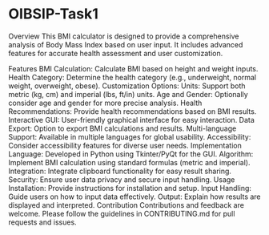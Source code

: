 # OIBSIP-Task1
Overview
This BMI calculator is designed to provide a comprehensive analysis of Body Mass Index based on user input. It includes advanced features for accurate health assessment and user customization.

Features
BMI Calculation: Calculate BMI based on height and weight inputs.
Health Category: Determine the health category (e.g., underweight, normal weight, overweight, obese).
Customization Options:
Units: Support both metric (kg, cm) and imperial (lbs, ft/in) units.
Age and Gender: Optionally consider age and gender for more precise analysis.
Health Recommendations: Provide health recommendations based on BMI results.
Interactive GUI: User-friendly graphical interface for easy interaction.
Data Export: Option to export BMI calculations and results.
Multi-language Support: Available in multiple languages for global usability.
Accessibility: Consider accessibility features for diverse user needs.
Implementation
Language: Developed in Python using Tkinter/PyQt for the GUI.
Algorithm: Implement BMI calculation using standard formulas (metric and imperial).
Integration: Integrate clipboard functionality for easy result sharing.
Security: Ensure user data privacy and secure input handling.
Usage
Installation: Provide instructions for installation and setup.
Input Handling: Guide users on how to input data effectively.
Output: Explain how results are displayed and interpreted.
Contribution
Contributions and feedback are welcome. Please follow the guidelines in CONTRIBUTING.md for pull requests and issues.

